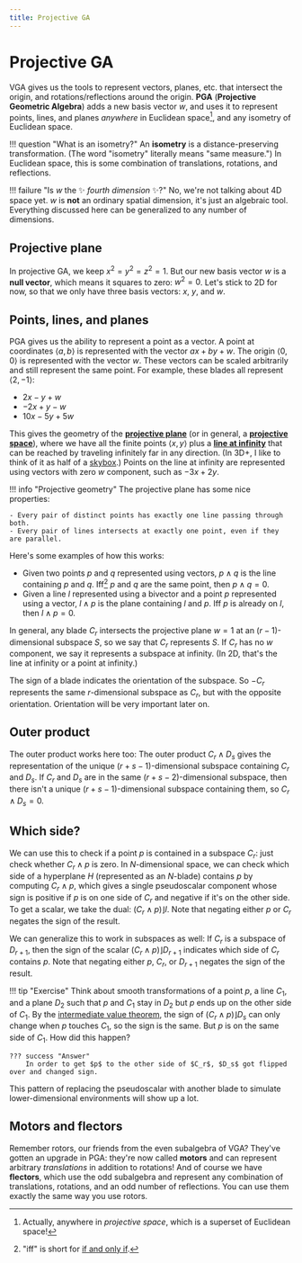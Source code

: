 ```yaml
---
title: Projective GA
---
```


# Projective GA

VGA gives us the tools to represent vectors, planes, etc. that intersect the origin, and rotations/reflections around the origin. **PGA** (**Projective Geometric Algebra**) adds a new basis vector $w$, and uses it to represent points, lines, and planes _anywhere_ in Euclidean space[^projective], and any isometry of Euclidean space.

[^projective]: Actually, anywhere in _projective space_, which is a superset of Euclidean space!

!!! question "What is an isometry?"
    An **isometry** is a distance-preserving transformation. (The word "isometry" literally means "same measure.") In Euclidean space, this is some combination of translations, rotations, and reflections.

!!! failure "Is $w$ the :sparkles: _fourth dimension_ :sparkles:?"
    No, we're not talking about 4D space yet. $w$ is **not** an ordinary spatial dimension, it's just an algebraic tool. Everything discussed here can be generalized to any number of dimensions.

## Projective plane

In projective GA, we keep $x^2 = y^2 = z^2 = 1$. But our new basis vector $w$ is a **null vector**, which means it squares to zero: $w^2 = 0$. Let's stick to 2D for now, so that we only have three basis vectors: $x$, $y$, and $w$.

## Points, lines, and planes

PGA gives us the ability to represent a point as a vector. A point at coordinates $\langle a, b \rangle$ is represented with the vector $ax + by + w$. The origin $\langle 0, 0 \rangle$ is represented with the vector $w$. These vectors can be scaled arbitrarily and still represent the same point. For example, these blades all represent $\langle 2, -1 \rangle$:

- $2x-y+w$
- $-2x+y-w$
- $10x-5y+5w$

This gives the geometry of the **[projective plane]** (or in general, a **[projective space]**), where we have all the finite points $\langle x, y \rangle$ plus a **[line at infinity]** that can be reached by traveling infinitely far in any direction. (In 3D+, I like to think of it as half of a [skybox].) Points on the line at infinity are represented using vectors with zero $w$ component, such as $-3x+2y$.

[projective plane]: https://en.wikipedia.org/wiki/Projective_plane
[projective space]: https://en.wikipedia.org/wiki/Projective_space
[line at infinity]: https://en.wikipedia.org/wiki/Line_at_infinity
[skybox]: https://en.wikipedia.org/wiki/Skybox_(video_games)

!!! info "Projective geometry"
    The projective plane has some nice properties:

    - Every pair of distinct points has exactly one line passing through both.
    - Every pair of lines intersects at exactly one point, even if they are parallel.

Here's some examples of how this works:

- Given two points $p$ and $q$ represented using vectors, $p \wedge q$ is the line containing $p$ and $q$. Iff[^iff] $p$ and $q$ are the same point, then $p \wedge q = 0$.
- Given a line $l$ represented using a bivector and a point $p$ represented using a vector, $l \wedge p$ is the plane containing $l$ and $p$. Iff $p$ is already on $l$, then $l \wedge p = 0$.

[^iff]: "iff" is short for [if and only if](https://en.wikipedia.org/wiki/If_and_only_if).

In general, any blade $C_r$ intersects the projective plane $w=1$ at an $(r-1)$-dimensional subspace $S$, so we say that $C_r$ represents $S$. If $C_r$ has no $w$ component, we say it represents a subspace at infinity. (In 2D, that's the line at infinity or a point at infinity.)

The sign of a blade indicates the orientation of the subspace. So $-C_r$ represents the same $r$-dimensional subspace as $C_r$, but with the opposite orientation. Orientation will be very important later on.

## Outer product

The outer product works here too: The outer product $C_r \wedge D_s$ gives the representation of the unique $(r+s-1)$-dimensional subspace containing $C_r$ and $D_s$. If $C_r$ and $D_s$ are in the same $(r+s-2)$-dimensional subspace, then there isn't a unique $(r+s-1)$-dimensional subspace containing them, so $C_r \wedge D_s = 0$.

## Which side?

We can use this to check if a point $p$ is contained in a subspace $C_r$: just check whether $C_r \wedge p$ is zero. In $N$-dimensional space, we can check which side of a hyperplane $H$ (represented as an $N$-blade) contains $p$ by computing $C_r \wedge p$, which gives a single pseudoscalar component whose sign is positive if $p$ is on one side of $C_r$ and negative if it's on the other side. To get a scalar, we take the dual: $(C_r \wedge p) \rfloor I$. Note that negating either $p$ or $C_r$ negates the sign of the result.

We can generalize this to work in subspaces as well: If $C_r$ is a subspace of $D_{r+1}$, then the sign of the scalar $(C_r \wedge p) \rfloor D_{r+1}$ indicates which side of $C_r$ contains $p$. Note that negating either $p$, $C_r$, or $D_{r+1}$ negates the sign of the result.

!!! tip "Exercise"
    Think about smooth transformations of a point $p$, a line $C_1$, and a plane $D_2$ such that $p$ and $C_1$ stay in $D_2$ but $p$ ends up on the other side of $C_1$. By the [intermediate value theorem], the sign of $(C_r \wedge p) \rfloor D_s$ can only change when $p$ touches $C_1$, so the sign is the same. But $p$ is on the same side of $C_1$. How did this happen?

    ??? success "Answer"
        In order to get $p$ to the other side of $C_r$, $D_s$ got flipped over and changed sign.

[intermediate value theorem]: https://en.wikipedia.org/wiki/Intermediate_value_theorem

This pattern of replacing the pseudoscalar with another blade to simulate lower-dimensional environments will show up a lot.

## Motors and flectors

Remember rotors, our friends from the even subalgebra of VGA? They've gotten an upgrade in PGA: they're now called **motors** and can represent arbitrary _translations_ in addition to rotations! And of course we have **flectors**, which use the odd subalgebra and represent any combination of translations, rotations, and an odd number of reflections. You can use them exactly the same way you use rotors.
